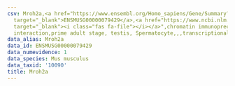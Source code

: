 ```yaml
---
csv: Mroh2a,<a href="https://www.ensembl.org/Homo_sapiens/Gene/Summary?db=core;g=ENSMUSG00000079429"
  target="_blank">ENSMUSG00000079429</a>,<a href="https://www.ncbi.nlm.nih.gov/pubmed/25450459"
  target="_blank"><i class="fas fa-file"></i></a>",chromatin immunoprecipitation assay,direct
  interaction,prime adult stage, testis, Spermatocyte,,,transcriptional regulation,
data_alias: Mroh2a
data_id: ENSMUSG00000079429
data_numevidence: 1
data_species: Mus musculus
data_taxid: '10090'
title: Mroh2a
---
```

